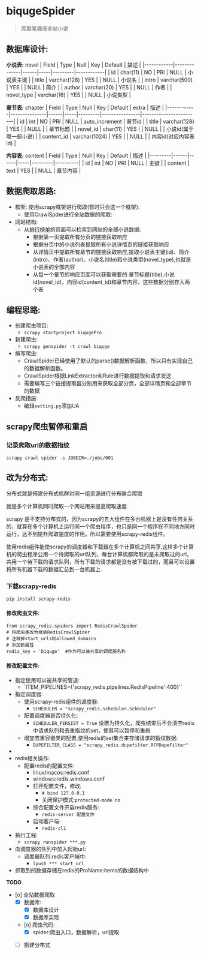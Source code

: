 # biqugeSpider
> 爬取笔趣阁全站小说

## 数据库设计:

**小说表:** novel
| Field      | Type         | Null | Key | Default | 描述       |
|------------|--------------|------|-----|---------|------------|
| id         | char(11)     | NO   | PRI | NULL    | 小说表主键 |
| title      | varchar(128) | YES  |     | NULL    | 小说名     |
| intro      | varchar(500) | YES  |     | NULL    | 简介       |
| author     | varchar(20)  | YES  |     | NULL    | 作者       |
| novel_type | varchar(16)  | YES  |     | NULL    | 小说类型   |

**章节表:** chapter
| Field      | Type          | Null | Key | Default | extra          | 描述                   |
|------------|---------------|------|-----|---------|----------------|------------------------|
| id         | int           | NO   | PRI | NULL    | auto_increment | 章节id                 |
| title      | varchar(128)  | YES  |     | NULL    |                | 章节标题               |
| novel_id   | char(11)      | YES  |     | NULL    |                | 小说id(属于哪一部小说) |
| content_id | varchar(1024) | YES  |     | NULL    |                | 内容id(对应内容表id)   |

**内容表:** content
| Field   | Type | Null | Key | Default | 描述     |
|---------|------|------|-----|---------|----------|
| id      | int  | NO   | PRI | NULL    | 主键     |
| content | text | YES  |     | NULL    | 章节内容 |


## 数据爬取思路:

- 框架: 使用scrapy框架进行爬取(暂时只会这一个框架):
    - 使用CrawlSpder进行全站数据的爬取:
- 网站结构:
    - 从[排行榜单](https://www.biquge.info/paihangbang_allvisit/1.html)的页面可以检索到网站的全部小说数据:
        - 根据第一页提取所有分页的链接获取响应
        - 根据分页中的小说列表提取所有小说详情页的链接获取响应
        - 从详情页中提取所有章节的链接获取响应,提取小说表主键(id)、简介(intro)、作者(author)、小说名(title)和小说类型(novel_type),也就是小说表的全部内容
        - 从每一个章节的响应页面可以获取需要的 章节标题(title),小说id(novel_id)，内容id(content_id)和章节内容，这些数据分别存入两个表

## 编程思路:

- 创建爬虫项目:
    - `scrapy startproject biqugePro`
- 新建爬虫:
    - `scrapy genspider -t crawl biquge`
- 编写爬虫:
    - CrawlSpider已经使用了默认的parse()数据解析函数，所以只有实现自己的数据解析函数。
    - CrawlSpider根据LinkExtractor和Rule进行数据提取和请求发送
    - 需要编写三个链接提取器分别用来获取全部分页，全部详情页和全部章节的数据
- 反爬措施:
    - 编辑`setting.py`添加UA


## scrapy爬虫暂停和重启

### 记录爬取url的数据指纹
`scrapy crawl spider -s JOBDIR=./jobs/001`

## 改为分布式:

分布式就是搭建分布式机群对同一组资源进行分布联合爬取

就是多个计算机同时爬取一个网站用来提高爬取速度.

scrapy 是不支持分布式的，因为scrapy的五大组件在多台机器上是没有任何关系的，就算在多个计算机上运行同一个爬虫程序，也只是同一个程序在不同地方同时运行，达不到提升爬取速度的作用。所以需要使用scrapy-redis组件。

使用redis组件能使scrapy的调度器和下载器在多个计算机之间共享,这样多个计算机的爬虫程序公用一个待爬取的url队列，每台计算机都爬取的是未爬取过的url，共用一个待下载的请求队列，所有下载的请求都是没有被下载过的，而且可以设置将所有机器下载的数据汇总到一台机器上.

### 下载scrapy-redis

`pip install scrapy-redis`

#### 修改爬虫文件:

```
from scrapy_redis.spiders import RedisCrawlSpider
# 将爬虫类改为继承RedisCrawlSpider
# 注释掉start_urls和allowed_domains
# 添加新属性
redis_key = 'biquge'  #作为可以被共享的调度器名称
```
#### 修改配置文件:

- 指定使用可以被共享的管道:
    - `ITEM_PIPELINES={'scrapy_redis.pipelines.RedisPipeline':400}``
- 指定调度器:
    - 使用scrapy-redis组件的调度器:
        - `SCHEDULER = "scrapy_redis.scheduler.Scheduler"`
    - 配置调度器是否持久化:
        - `SCHEDULER_PERSIST = True` 设置为持久化，爬虫结束后不会清空redis中请求队列和去重指纹的set，使其可以暂停和重启
    - 增加去重容器类的配置,使用redis的set集合来存储请求的指纹数据:
        - `DUPEFILTER_CLASS = "scrapy_redis.dupefilter.RFPDupeFilter"`
- 
- redis相关操作:
    - 配置redis的配置文件:
        - linux/macos:redis.conf
        - windows:redis.windows.conf
        - 打开配置文件，修改:
            - `# bind 127.0.0.1`
            - 关闭保护模式:`protected-mode no`
        - 综合配置文件开启redis服务:
            - `redis-server 配置文件`
        - 启动客户端:
            - `redis-cli`
- 执行工程:
    - `scrapy runspider ***.py`
- 向调度器的队列中加入起始url:
    - 调度器队列:redis客户端中:
        - `lpush *** start_url`
- 抓取到的数据存储在redis的ProName:items的数据结构中


**TODO**

- [o]  全站数据爬取
    - [X] 数据库:
        - [X]  数据库设计
        - [X]  数据库实现
    - [o] 爬虫代码:
        - [X]  spider:爬虫入口，数据解析，url提取
    - [ ] 搭建分布式
    
    
